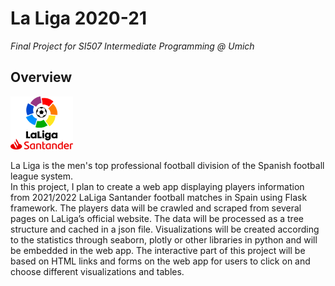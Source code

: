 # La Liga 2020-21
*Final Project for SI507 Intermediate Programming @ Umich*
## Overview 
<img src="image/LaLiga_Santander.png" width="100">

La Liga is the men's top professional football division of the Spanish football league system.  
In this project, I plan to create a web app displaying players information from 2021/2022 LaLiga Santander football matches in Spain using Flask framework. The players data will be crawled and scraped from several pages on LaLiga’s official website. The data will be processed as a tree structure and cached in a json file. Visualizations will be created according to the statistics through seaborn, plotly or other libraries in python and will be embedded in the web app. The interactive part of this project will be based on HTML links and forms on the web app for users to click on and choose different visualizations and tables.